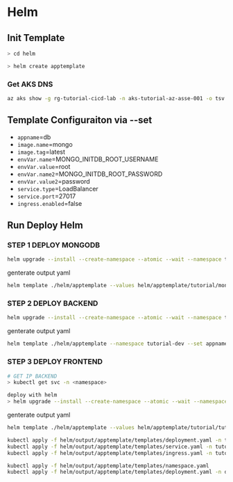 # Helm 

## Init Template

```bash
> cd helm

> helm create apptemplate
```

### Get AKS DNS
```bash
az aks show -g rg-tutorial-cicd-lab -n aks-tutorial-az-asse-001 -o tsv --query addonProfiles.httpApplicationRouting.config.HTTPApplicationRoutingZoneName
```

## Template Configuraiton via --set

- ``appname``=db
- ``image.name``=mongo
- ``image.tag``=latest 
- ``envVar.name``=MONGO_INITDB_ROOT_USERNAME 
- ``envVar.value``=root 
- ``envVar.name2``=MONGO_INITDB_ROOT_PASSWORD 
- ``envVar.value2``=password 
- ``service.type``=LoadBalancer
- ``service.port``=27017 
- ``ingress.enabled``=false



## Run Deploy Helm

### STEP 1 DEPLOY MONGODB

```bash
helm upgrade --install --create-namespace --atomic --wait --namespace tutorial-dev db . --set appname=db --set env=dev --set image.name=mongo --set image.tag=latest --set envVar.name=MONGO_INITDB_ROOT_USERNAME --set envVar.value=root --set envVar.name2=MONGO_INITDB_ROOT_PASSWORD --set envVar.value2=password --set service.port=27017 --set ingress.enabled=false
```
genterate output yaml
```bash
helm template ./helm/apptemplate --values helm/apptemplate/tutorial/mongodb.yaml --namespace tutorial-dev --set appname=db --set env=dev --set image.tag=latest --set envVar.value=root --set envVar.value2=password --output-dir helm/output
```

### STEP 2 DEPLOY BACKEND

```bash
helm upgrade --install --create-namespace --atomic --wait --namespace tutorial-dev tutorial-backend . --set appname=tutorial-backend --set env=dev --set image.name=acrtutorialazasse001.azurecr.io/tutorial-backend --set image.tag=0.0.1-SNAPSHOT --set envVar.name=MONGODB_CONNECTION_STRING --set envVar.value="mongodb://root:password@db-service:27017" --set service.type=LoadBalancer --set service.port=8089 --set ingress.enabled=false --set buildNumber=1
```

genterate output yaml
```bash
helm template ./helm/apptemplate --namespace tutorial-dev --set appname=tutorial-backend --set env=dev --set image.name=acrtutorialazasse001.azurecr.io/tutorial-backend --set image.tag=0.0.1-SNAPSHOT --set envVar.name=MONGODB_CONNECTION_STRING --set envVar.value="mongodb://root:password@db-service:27017" --set service.type=LoadBalancer --set service.port=8089 --set ingress.enabled=false --set buildNumber=1 --output-dir helm/output
```


### STEP 3 DEPLOY FRONTEND


```bash
# GET IP BACKEND 
> kubectl get svc -n <namespace>

deploy with helm
> helm upgrade --install --create-namespace --atomic --wait --namespace tutorial-dev tutorial-frontend . --set appname=tutorial-frontend --set env=dev --set image.name=acrtutorialazasse001.azurecr.io/tutorial-frontend --set image.tag=0.0.1-SNAPSHOT --set envVar.name=VUE_APP_ENPOINT_API_BACKEND --set envVar.value=http://20.43.159.232:8089/api/ --set service.port=80 --set ingress.enabled=true --set ingress.dns=584d9c19d32846c3b161.southeastasia.aksapp.io --set subdomain=tutorial --set buildNumber=1
```

genterate output yaml
```bash
helm template ./helm/apptemplate --values helm/apptemplate/tutorial/tutorial-frontend.yaml --namespace tutorial-dev --set env=dev --set image.tag=0.0.1-SNAPSHOT --set buildNumber=1 --output-dir helm/output
```


```bash
kubectl apply -f helm/output/apptemplate/templates/deployment.yaml -n tutorial-dev
kubectl apply -f helm/output/apptemplate/templates/service.yaml -n tutorial-dev
kubectl apply -f helm/output/apptemplate/templates/ingress.yaml -n tutorial-dev
```


```bash
kubectl apply -f helm/output/apptemplate/templates/namespace.yaml
kubectl apply -f helm/output/apptemplate/templates/deployment.yaml -n dev
```
